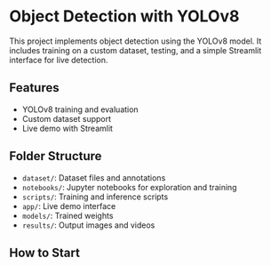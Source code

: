 # Object Detection with YOLOv8

This project implements object detection using the YOLOv8 model. It includes training on a custom dataset, testing, and a simple Streamlit interface for live detection.

## Features
- YOLOv8 training and evaluation
- Custom dataset support
- Live demo with Streamlit

## Folder Structure
- `dataset/`: Dataset files and annotations
- `notebooks/`: Jupyter notebooks for exploration and training
- `scripts/`: Training and inference scripts
- `app/`: Live demo interface
- `models/`: Trained weights
- `results/`: Output images and videos

## How to Start
